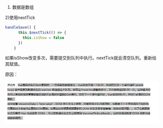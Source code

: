 1) 数据是数组

2)使用nextTick

```js
handleSave() {
      this.$nextTick(() => {
        this.isShow = false
      })
    }
```

如果isShow改变多次，需要提交到队列中执行。nextTick就会清空队列。重新给其赋值。

原因：

<img src="./img/nextTick.png">